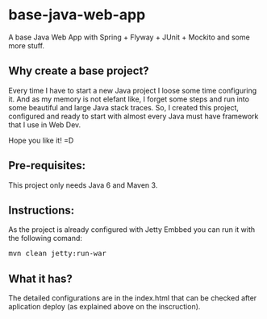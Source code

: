 base-java-web-app
=================

A base Java Web App with Spring + Flyway + JUnit + Mockito and some more stuff.

Why create a base project?
-
Every time I have to start a new Java project I loose some time configuring it. And as my memory is not elefant like, I forget some steps and run into some beautiful and large Java stack traces.
So, I created this project, configured and ready to start with almost every Java must have framework that I use in Web Dev.

Hope you like it! =D

Pre-requisites:
-

This project only needs Java 6 and Maven 3.

Instructions:
-

As the project is already configured with Jetty Embbed you can run it with the following comand:
<pre>
mvn clean jetty:run-war
</pre>

What it has?
-

The detailed configurations are in the index.html that can be checked after aplication deploy (as explained above on the inscruction).
